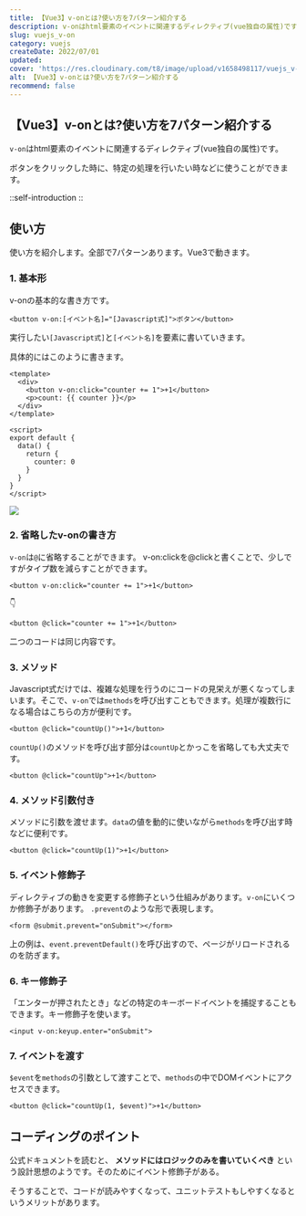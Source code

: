 ```yaml
---
title: 【Vue3】v-onとは?使い方を7パターン紹介する
description: v-onはhtml要素のイベントに関連するディレクティブ(vue独自の属性)です。ボタンをクリックした時に、特定の処理を行いたい時などに使うことができます。使い方を紹介します。全部で7パターンあります。Vue3で動きます。
slug: vuejs_v-on
category: vuejs
createDate: 2022/07/01
updated: 
cover: 'https://res.cloudinary.com/t8/image/upload/v1658498117/vuejs_v-on_fiuhnz.png'
alt: 【Vue3】v-onとは?使い方を7パターン紹介する
recommend: false
---
```


## 【Vue3】v-onとは?使い方を7パターン紹介する

`v-on`はhtml要素のイベントに関連するディレクティブ(vue独自の属性)です。

ボタンをクリックした時に、特定の処理を行いたい時などに使うことができます。

::self-introduction
::

## 使い方
使い方を紹介します。全部で7パターンあります。Vue3で動きます。

### 1. 基本形

v-onの基本的な書き方です。

```vue
<button v-on:[イベント名]="[Javascript式]">ボタン</button>
```

実行したい`[Javascript式]`と`[イベント名]`を要素に書いていきます。

具体的にはこのように書きます。

```vue
<template>
  <div>
    <button v-on:click="counter += 1">+1</button>
    <p>count: {{ counter }}</p>
  </div>
</template>

<script>
export default {
  data() {
    return {
      counter: 0
    }
  }
}
</script>
```

<img src="https://firebasestorage.googleapis.com/v0/b/t8dev-ad45b.appspot.com/o/blog%2Fvuejs%2Fvuejs_v-on_1.png?alt=media&token=3be025ba-6d1c-49a9-b384-3b3405b1ee7c"></img>



### 2. 省略したv-onの書き方
`v-on`は`@`に省略することができます。
v-on:clickを@clickと書くことで、少しですがタイプ数を減らすことができます。

```vue
<button v-on:click="counter += 1">+1</button>
```

👇

```vue
<button @click="counter += 1">+1</button>
```

二つのコードは同じ内容です。

### 3. メソッド
Javascript式だけでは、複雑な処理を行うのにコードの見栄えが悪くなってしまいます。そこで、`v-on`では`methods`を呼び出すこともできます。処理が複数行になる場合はこちらの方が便利です。

```vue
<button @click="countUp()">+1</button>
```

`countUp()`のメソッドを呼び出す部分は`countUp`とかっこを省略しても大丈夫です。

```vue
<button @click="countUp">+1</button>
```



### 4. メソッド引数付き

メソッドに引数を渡せます。`data`の値を動的に使いながら`methods`を呼び出す時などに便利です。

```vue
<button @click="countUp(1)">+1</button>
```

### 5. イベント修飾子
ディレクティブの動きを変更する修飾子という仕組みがあります。`v-on`にいくつか修飾子があります。
`.prevent`のような形で表現します。

```vue
<form @submit.prevent="onSubmit"></form>
```

上の例は、`event.preventDefault()`を呼び出すので、ページがリロードされるのを防ぎます。



### 6. キー修飾子
「エンターが押されたとき」などの特定のキーボードイベントを捕捉することもできます。キー修飾子を使います。

```vue
<input v-on:keyup.enter="onSubmit">
```


### 7. イベントを渡す
`$event`を`methods`の引数として渡すことで、`methods`の中でDOMイベントにアクセスできます。

```vue
<button @click="countUp(1, $event)">+1</button>
```

## コーディングのポイント
公式ドキュメントを読むと、 __メソッドにはロジックのみを書いていくべき__ という設計思想のようです。そのためにイベント修飾子がある。

そうすることで、コードが読みやすくなって、ユニットテストもしやすくなるというメリットがあります。

